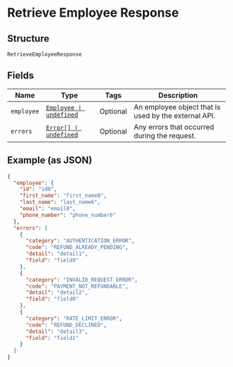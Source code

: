 
# Retrieve Employee Response

## Structure

`RetrieveEmployeeResponse`

## Fields

| Name | Type | Tags | Description |
|  --- | --- | --- | --- |
| `employee` | [`Employee \| undefined`](../../doc/models/employee.md) | Optional | An employee object that is used by the external API. |
| `errors` | [`Error[] \| undefined`](../../doc/models/error.md) | Optional | Any errors that occurred during the request. |

## Example (as JSON)

```json
{
  "employee": {
    "id": "id8",
    "first_name": "first_name8",
    "last_name": "last_name6",
    "email": "email8",
    "phone_number": "phone_number6"
  },
  "errors": [
    {
      "category": "AUTHENTICATION_ERROR",
      "code": "REFUND_ALREADY_PENDING",
      "detail": "detail1",
      "field": "field9"
    },
    {
      "category": "INVALID_REQUEST_ERROR",
      "code": "PAYMENT_NOT_REFUNDABLE",
      "detail": "detail2",
      "field": "field0"
    },
    {
      "category": "RATE_LIMIT_ERROR",
      "code": "REFUND_DECLINED",
      "detail": "detail3",
      "field": "field1"
    }
  ]
}
```

